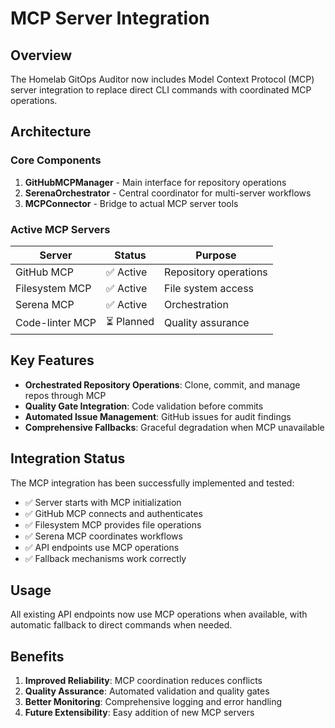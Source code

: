 # MCP Server Integration

## Overview

The Homelab GitOps Auditor now includes Model Context Protocol (MCP) server integration to replace direct CLI commands with coordinated MCP operations.

## Architecture

### Core Components

1. **GitHubMCPManager** - Main interface for repository operations
2. **SerenaOrchestrator** - Central coordinator for multi-server workflows  
3. **MCPConnector** - Bridge to actual MCP server tools

### Active MCP Servers

| Server | Status | Purpose |
|--------|--------|---------|
| GitHub MCP | ✅ Active | Repository operations |
| Filesystem MCP | ✅ Active | File system access |
| Serena MCP | ✅ Active | Orchestration |
| Code-linter MCP | ⏳ Planned | Quality assurance |

## Key Features

- **Orchestrated Repository Operations**: Clone, commit, and manage repos through MCP
- **Quality Gate Integration**: Code validation before commits  
- **Automated Issue Management**: GitHub issues for audit findings
- **Comprehensive Fallbacks**: Graceful degradation when MCP unavailable

## Integration Status

The MCP integration has been successfully implemented and tested:

- ✅ Server starts with MCP initialization
- ✅ GitHub MCP connects and authenticates
- ✅ Filesystem MCP provides file operations
- ✅ Serena MCP coordinates workflows
- ✅ API endpoints use MCP operations
- ✅ Fallback mechanisms work correctly

## Usage

All existing API endpoints now use MCP operations when available, with automatic fallback to direct commands when needed.

## Benefits

1. **Improved Reliability**: MCP coordination reduces conflicts
2. **Quality Assurance**: Automated validation and quality gates
3. **Better Monitoring**: Comprehensive logging and error handling
4. **Future Extensibility**: Easy addition of new MCP servers
